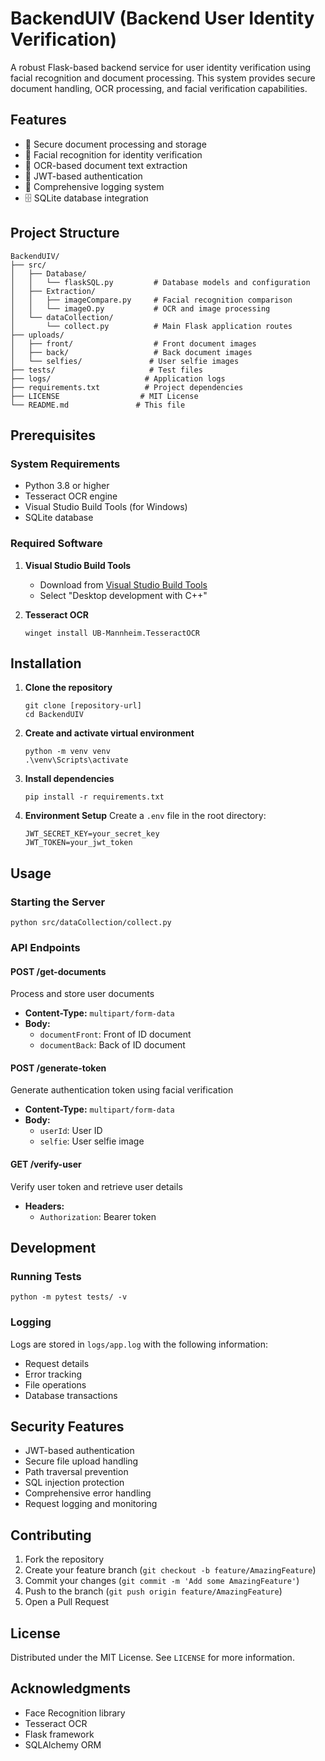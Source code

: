 # BackendUIV (Backend User Identity Verification)

A robust Flask-based backend service for user identity verification using facial recognition and document processing. This system provides secure document handling, OCR processing, and facial verification capabilities.

## Features

- 🔐 Secure document processing and storage
- 👤 Facial recognition for identity verification
- 📄 OCR-based document text extraction
- 🔑 JWT-based authentication
- 📝 Comprehensive logging system
- 🗄️ SQLite database integration

## Project Structure

```
BackendUIV/
├── src/
│   ├── Database/
│   │   └── flaskSQL.py         # Database models and configuration
│   ├── Extraction/
│   │   ├── imageCompare.py     # Facial recognition comparison
│   │   └── imageO.py           # OCR and image processing
│   └── dataCollection/
│       └── collect.py          # Main Flask application routes
├── uploads/
│   ├── front/                  # Front document images
│   ├── back/                   # Back document images
│   └── selfies/               # User selfie images
├── tests/                     # Test files
├── logs/                     # Application logs
├── requirements.txt          # Project dependencies
├── LICENSE                  # MIT License
└── README.md               # This file
```

## Prerequisites

### System Requirements

- Python 3.8 or higher
- Tesseract OCR engine
- Visual Studio Build Tools (for Windows)
- SQLite database

### Required Software

1. **Visual Studio Build Tools**
   - Download from [Visual Studio Build Tools](https://visualstudio.microsoft.com/visual-cpp-build-tools/)
   - Select "Desktop development with C++"

2. **Tesseract OCR**
   ```batch
   winget install UB-Mannheim.TesseractOCR
   ```

## Installation

1. **Clone the repository**
   ```batch
   git clone [repository-url]
   cd BackendUIV
   ```

2. **Create and activate virtual environment**
   ```batch
   python -m venv venv
   .\venv\Scripts\activate
   ```

3. **Install dependencies**
   ```batch
   pip install -r requirements.txt
   ```

4. **Environment Setup**
   Create a `.env` file in the root directory:
   ```env
   JWT_SECRET_KEY=your_secret_key
   JWT_TOKEN=your_jwt_token
   ```

## Usage

### Starting the Server

```batch
python src/dataCollection/collect.py
```

### API Endpoints

#### POST /get-documents
Process and store user documents
- **Content-Type:** `multipart/form-data`
- **Body:**
  - `documentFront`: Front of ID document
  - `documentBack`: Back of ID document

#### POST /generate-token
Generate authentication token using facial verification
- **Content-Type:** `multipart/form-data`
- **Body:**
  - `userId`: User ID
  - `selfie`: User selfie image

#### GET /verify-user
Verify user token and retrieve user details
- **Headers:**
  - `Authorization`: Bearer token

## Development

### Running Tests

```batch
python -m pytest tests/ -v
```

### Logging

Logs are stored in `logs/app.log` with the following information:
- Request details
- Error tracking
- File operations
- Database transactions

## Security Features

- JWT-based authentication
- Secure file upload handling
- Path traversal prevention
- SQL injection protection
- Comprehensive error handling
- Request logging and monitoring

## Contributing

1. Fork the repository
2. Create your feature branch (`git checkout -b feature/AmazingFeature`)
3. Commit your changes (`git commit -m 'Add some AmazingFeature'`)
4. Push to the branch (`git push origin feature/AmazingFeature`)
5. Open a Pull Request

## License

Distributed under the MIT License. See `LICENSE` for more information.

## Acknowledgments

- Face Recognition library
- Tesseract OCR
- Flask framework
- SQLAlchemy ORM